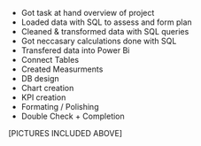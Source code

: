 - Got task at hand overview of project
- Loaded data with SQL to assess and form plan
- Cleaned & transformed data with SQL queries
- Got neccasary calculations done with SQL
- Transfered data into Power Bi
- Connect Tables 
- Created Measurments 
- DB design
- Chart creation 
- KPI creation 
- Formating / Polishing
- Double Check + Completion 



[PICTURES INCLUDED ABOVE]

